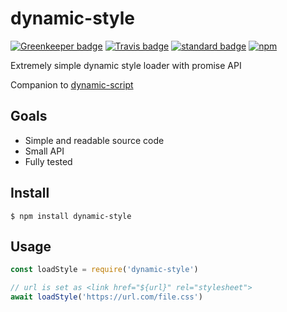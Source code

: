 # dynamic-style

[![Greenkeeper badge](https://badges.greenkeeper.io/KayleePop/dynamic-style.svg)](https://greenkeeper.io/)
[![Travis badge](https://travis-ci.org/KayleePop/dynamic-style.svg?branch=master)](https://travis-ci.org/KayleePop/dynamic-style)
[![standard badge](https://img.shields.io/badge/code_style-standard-brightgreen.svg)](https://standardjs.com)
[![npm](https://img.shields.io/npm/v/dynamic-style.svg)](https://www.npmjs.com/package/dynamic-style)

Extremely simple dynamic style loader with promise API

Companion to [dynamic-script](https://github.com/kayleepop/dynamic-script)

## Goals
- Simple and readable source code
- Small API
- Fully tested

## Install

`$ npm install dynamic-style`

## Usage

```js
const loadStyle = require('dynamic-style')

// url is set as <link href="${url}" rel="stylesheet">
await loadStyle('https://url.com/file.css')
```
